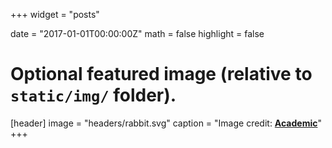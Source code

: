 +++
widget = "posts"

date = "2017-01-01T00:00:00Z"
math = false
highlight = false

# Optional featured image (relative to `static/img/` folder).
[header]
image = "headers/rabbit.svg"
caption = "Image credit: [**Academic**](https://github.com/gcushen/hugo-academic/)"
+++
